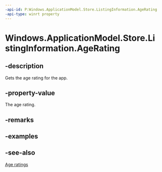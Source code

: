 ----api-id: P:Windows.ApplicationModel.Store.ListingInformation.AgeRating
-api-type: winrt property
---<!-- Property syntaxpublic uint AgeRating { get; }--># Windows.ApplicationModel.Store.ListingInformation.AgeRating## -descriptionGets the age rating for the app.## -property-valueThe age rating.## -remarks## -examples## -see-also[Age ratings](https://msdn.microsoft.com/windows/uwp/publish/age-ratings)